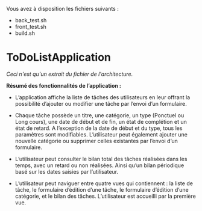 Vous avez à disposition les fichiers suivants :

- back_test.sh
- front_test.sh
- build.sh

# ToDoListApplication

*Ceci n'est qu'un extrait du fichier de l'architecture.*

**Résumé des fonctionnalités de l’application :**

- L’application affiche la liste de tâches des utilisateurs en leur offrant la possibilité d’ajouter ou modifier une tâche par l’envoi d’un formulaire.

- Chaque tâche possède un titre, une catégorie, un type (Ponctuel ou Long cours), une date de début et de fin, un état de complétion et un état de retard. A l’exception de la date de début et du type, tous les paramètres sont modifiables. 
L’utilisateur peut également ajouter une nouvelle catégorie ou supprimer celles existantes par l’envoi d’un formulaire.

- L’utilisateur peut consulter le bilan total des tâches réalisées dans les temps, avec un retard ou non réalisées. Ainsi qu’un bilan périodique basé sur les dates saisies par l’utilisateur. 

- L’utilisateur peut naviguer entre quatre vues qui contiennent : la liste de tâche, le formulaire d’édition d’une tâche, le formulaire d’édition d’une catégorie, et le bilan des tâches. L’utilisateur est accueilli par la première vue.  
